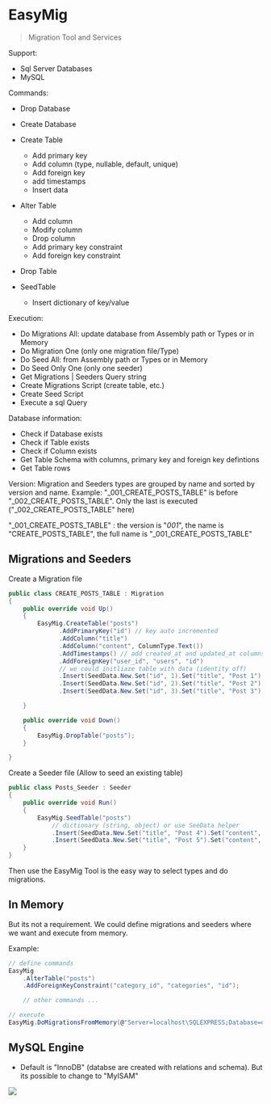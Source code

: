 # EasyMig

> Migration Tool and Services

Support:
* Sql Server Databases
* MySQL

Commands:
* Drop Database
* Create Database
* Create Table
    * Add primary key
    * Add column (type, nullable, default, unique)
    * Add foreign key
    * add timestamps
    * Insert data
* Alter Table
    * Add column
    * Modify column
    * Drop column
    * Add primary key constraint
    * Add foreign key constraint
* Drop Table

* SeedTable
    * Insert dictionary of key/value

Execution:
* Do Migrations All: update database from Assembly path or Types or in Memory
* Do Migration One (only one migration file/Type)
* Do Seed All: from Assembly path or Types or in Memory
* Do Seed Only One (only one seeder)
* Get Migrations | Seeders Query string
* Create Migrations Script (create table, etc.)
* Create Seed Script
* Execute a sql Query

Database information:
* Check if Database exists
* Check if Table exists
* Check if Column exists
* Get Table Schema with columns, primary key and foreign key defintions
* Get Table rows

Version:
Migration and Seeders types are grouped by name and sorted by version and name. Example:
"_001_CREATE_POSTS_TABLE" is before "_002_CREATE_POSTS_TABLE". Only the last is executed ("_002_CREATE_POSTS_TABLE" here)

"_001_CREATE_POSTS_TABLE" : the version is "_001_", the name is "CREATE_POSTS_TABLE", the full name is "_001_CREATE_POSTS_TABLE"


## Migrations and Seeders

Create a Migration file

```cs
public class CREATE_POSTS_TABLE : Migration
{
    public override void Up()
    {
        EasyMig.CreateTable("posts")
              .AddPrimaryKey("id") // key auto incremented
              .AddColumn("title")
              .AddColumn("content", ColumnType.Text())
              .AddTimestamps() // add created_at and updated_at columns
              .AddForeignKey("user_id", "users", "id")
              // we could initliaze table with data (identity off)
              .Insert(SeedData.New.Set("id", 1).Set("title", "Post 1").Set("content", "Content 1").Set("user_id", 1))
              .Insert(SeedData.New.Set("id", 2).Set("title", "Post 2").Set("content", "Content 2").Set("user_id", 1))
              .Insert(SeedData.New.Set("id", 3).Set("title", "Post 3").Set("content", "Content 3").Set("user_id", 2));

    }

    public override void Down()
    {
        EasyMig.DropTable("posts");
    }

}
```

Create a Seeder file (Allow to seed an existing table)

```cs
public class Posts_Seeder : Seeder
{
    public override void Run()
    {
        EasyMig.SeedTable("posts")
            // dictionary (string, object) or use SeeData helper
            .Insert(SeedData.New.Set("title", "Post 4").Set("content", "Content 4").Set("user_id", 3))
            .Insert(SeedData.New.Set("title", "Post 5").Set("content", "Content 5").Set("user_id", 3))
    }
}
```

Then use the EasyMig Tool is the easy way to select types and do migrations.

## In Memory

But its not a requirement. We could define migrations and seeders where we want and execute from memory.

Example:
```cs
// define commands
EasyMig
    .AlterTable("posts")
    .AddForeignKeyConstraint("category_id", "categories", "id");

    // other commands ...

// execute
EasyMig.DoMigrationsFromMemory(@"Server=localhost\SQLEXPRESS;Database=db1;Trusted_Connection=True;", "System.Data.SqlClient");
```

## MySQL Engine

* Default is "InnoDB" (databse are created with relations and schema). But its possible to change to "MyISAM"

<img src="http://res.cloudinary.com/romagny13/image/upload/v1496622672/mysql_schema_bevqqq.png">